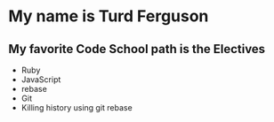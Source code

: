 # My name is Turd Ferguson
## My favorite Code School path is the Electives

* Ruby
* JavaScript
* rebase
* Git
* Killing history using git rebase
